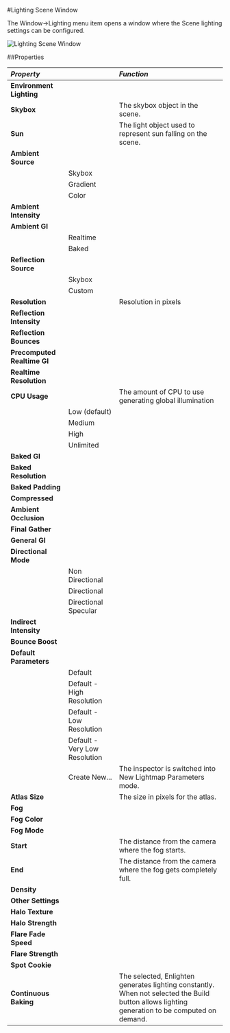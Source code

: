 #Lighting Scene Window

The Window->Lighting menu item opens a window where the Scene lighting settings can be configured.

![Lighting Scene Window](../uploads/Main/lightingScene.png)

##Properties

|**_Property_** ||**_Function_** |
|:---|:---|:---|
|__**Environment Lighting**__ |
|__Skybox__ ||The skybox object in the scene.|
|__Sun__ ||The light object used to represent sun falling on the scene.|
|__Ambient Source__ |||
||Skybox||
||Gradient||
||Color||
|__Ambient Intensity__ |||
|__Ambient GI__ |||
||Realtime||
||Baked||
|__Reflection Source__ |||
||Skybox||
||Custom||
|__Resolution__ ||Resolution in pixels|
|__Reflection Intensity__ |||
|__Reflection Bounces__ |||
|__**Precomputed Realtime GI**__ |
|__Realtime Resolution__ |||
|__CPU Usage__ ||The amount of CPU to use generating global illumination|
||Low (default)||
||Medium||
||High||
||Unlimited||
|__**Baked GI**__ |
|__Baked Resolution__ |||
|__Baked Padding__ |||
|__Compressed__ |||
|__Ambient Occlusion__ |||
|__Final Gather__ |||
|__**General GI**__ |
|__Directional Mode__ |||
||Non Directional||
||Directional||
||Directional Specular||
|__Indirect Intensity__ |||
|__Bounce Boost__ |||
|__Default Parameters__ |||
||Default||
||Default - High Resolution||
||Default - Low Resolution||
||Default - Very Low Resolution||
||Create New...|The inspector is switched into New Lightmap Parameters mode.|
|__Atlas Size__ ||The size in pixels for the atlas.|
|__**Fog**__ |
|__Fog Color__ |||
|__Fog Mode__ |||
|__Start__ ||The distance from the camera where the fog starts.|
|__End__ ||The distance from the camera where the fog gets completely full.|
|__Density__ |||
|__**Other Settings**__ |
|__Halo Texture__ |||
|__Halo Strength__ |||
|__Flare Fade Speed__ |||
|__Flare Strength__ |||
|__Spot Cookie__ |||
|__Continuous Baking__ ||The selected, Enlighten generates lighting constantly. When not selected the Build button allows lighting generation to be computed on demand.|




